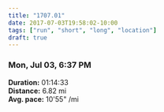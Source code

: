 ```yaml
---
title: "1707.01"
date: 2017-07-03T19:58:02-10:00
tags: ["run", "short", "long", "location"]
draft: true
---
```


### Mon, Jul 03, 6:37 PM

**Duration:** 01:14:33  
**Distance:** 6.82 mi  
**Avg. pace:** 10'55" /mi